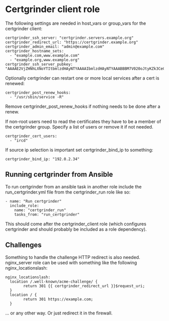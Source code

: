 Certgrinder client role
========================

The following settings are needed in host_vars or group_vars for the certgrinder client:

    certgrinder_ssh_server: "certgrinder.servers.example.org"
    certgrinder_redirect_url: "https://certgrinder.example.org"
    certgrinder_admin_email: "admin@example.com"
    certgrinder_hostname_sets:
      - "example.com,www.example.com"
      - "example.org,www.example.org"
    certgrinder_ssh_server_pubkey: "AAAAE2VjZHNhLXNoYTItbmlzdHAyNTYAAAAIbmlzdHAyNTYAAABBBM7V020oJtyKZk3CeC+tDs+ml/ieo/yOPFxtEmz8HsKWACaAKKk9Lb55L6ZQIRQDpPy8V9Y3/xD8kvTRKuzn93Y="

Optionally certgrinder can restart one or more local services after a cert is renewed:

    certgrinder_post_renew_hooks:
      - "/usr/sbin/service -R"

Remove certgrinder_post_renew_hooks if nothing needs to be done after a renew.

If non-root users need to read the certificates they have to be a member of the certgrinder group. Specify a list of users or remove it if not needed.

    certgrinder_cert_users:
      - "ircd"

If source ip selection is important set certgrinder_bind_ip to something:

    certgrinder_bind_ip: "192.0.2.34"

Running certgrinder from Ansible
---------------------------------
To run certgrinder from an ansible task in another role include the run_certgrinder.yml file from the certgrinder_run role like so:

    - name: "Run certgrinder"
      include_role:
        name: "certgrinder_run"
        tasks_from: "run_certgrinder"

This should come after the certgrinder_client role (which configures certgrinder and should probably be included as a role dependency).


Challenges
-----------
Something to handle the challenge HTTP redirect is also needed. nginx_server role can be used with something like the following nginx_locationslash:

    nginx_locationslash:
      location /.well-known/acme-challenge/ {
            return 301 {{ certgrinder_redirect_url }}$request_uri;
      }
      location / {
            return 301 https://example.com;
      }

... or any other way. Or just redirect it in the firewall.

